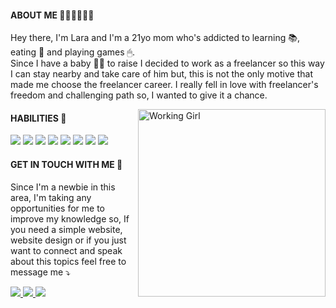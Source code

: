 <h4> ABOUT ME 🙋🏽‍♀️👩🏽‍💻 </h4>
<p> 
  Hey there, I'm Lara and I'm a 21yo mom who's addicted to learning 📚, eating 🍣 and playing games 🖱.
  <br>
  Since I have a baby 👶🏽 to raise I decided to work as a freelancer so this way I can stay nearby and take care of him but, this is not the only motive that made me     choose the freelancer career. I really fell in love with freelancer's freedom and challenging path so, I wanted to give it a chance.
</p>

<img src="https://i.imgur.com/JPbb9cS.gif" align="right" height="300px" alt="Working Girl">

<h4> HABILITIES 🚀 </h4>
<p align="left">
  <img src="https://img.shields.io/badge/HTML5-E34F26?style=for-the-badge&logo=html5&logoColor=white" />
  <img src="https://img.shields.io/badge/CSS3-1572B6?style=for-the-badge&logo=css3&logoColor=white" />
  <img src="https://img.shields.io/badge/JavaScript-202020?style=for-the-badge&logo=javascript&logoColor=F7DF1E" />
  <img src="https://img.shields.io/badge/jquery-7be070.svg?style=for-the-badge&logo=jquery&logoColor=white" />
  <img src="https://img.shields.io/badge/SASS-hotpink.svg?style=for-the-badge&logo=SASS&logoColor=white" />
  <img src="https://img.shields.io/badge/php-%23777BB4.svg?style=for-the-badge&logo=php&logoColor=white" />
  <img src="https://img.shields.io/badge/mysql-3a3a3a.svg?style=for-the-badge&logo=mysql&logoColor=white" />
  <img src="https://img.shields.io/badge/figma-982ce0.svg?style=for-the-badge&logo=figma&logoColor=white" />
</p>

<h4> GET IN TOUCH WITH ME 📲 </h4>
<p align="left">
  Since I'm a newbie in this area, I'm taking any opportunities for me to improve my knowledge so, If you need a simple website, website design or if you just want to   connect and speak about this topics feel free to message me ⤵️
</p>

<a href="mailto:laragraysse@outlook.com" target="_blank" alt="Email">
<img src="https://img.shields.io/badge/Outlook-0078D4?style=for-the-badge&logo=microsoft-outlook&logoColor=white" />
</a>

<a href="https://api.whatsapp.com/send?phone=351931442298" alt="WhatsApp">
<img src="https://img.shields.io/badge/WhatsApp-25D366?style=for-the-badge&logo=whatsapp&logoColor=white"/>
</a>

<a href="https://www.instagram.com/lara.graysse" alt="Instagram">
<img src="https://img.shields.io/badge/Instagram-db0477.svg?style=for-the-badge&logo=Instagram&logoColor=white" />
</a>

<!-- A LOT OF THANKS TO https://github.com/iuricode AND https://github.com/Ileriayo/markdown-badges FOR THE ICONS AND PROFILE INSPIRATION FOR GITHUB -->

